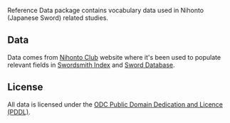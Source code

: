 Reference Data package contains vocabulary data used in Nihonto (Japanese Sword) related studies.

## Data

Data comes from [Nihonto Club](https://nihontoclub.com) website where it's been used to populate relevant fields
in [Swordsmith Index](https://nihontoclub.com/view/smiths) and [Sword Database](https://nihontoclub.com/swords).

## License

All data is licensed under the [ODC Public Domain Dedication and Licence (PDDL)](http://opendatacommons.org/licenses/pddl/1-0/).